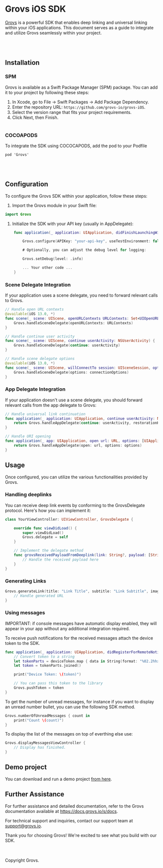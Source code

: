 # Grovs iOS SDK

[Grovs](https://grovs.io) is a powerful SDK that enables deep linking and universal linking within your iOS applications. This document serves as a guide to integrate and utilize Grovs seamlessly within your project.

<br />
<br />

## Installation

### SPM

Grovs is available as a Swift Package Manager (SPM) package. You can add it to your project by following these steps:

1. In Xcode, go to File -> Swift Packages -> Add Package Dependency.
2. Enter the repository URL: `https://github.com/grovs-io/grovs-iOS`.
3. Select the version range that fits your project requirements.
4. Click Next, then Finish.
   <br />
   <br />

### COCOAPODS

To integrate the SDK using COCOCAPODS, add the pod to your Podfile

```
pod 'Grovs'
```

<br />
<br />

## Configuration

To configure the Grovs SDK within your application, follow these steps:

1. Import the Grovs module in your Swift file:

```swift
import Grovs
```

1. Initialize the SDK with your API key (usually in AppDelegate):

```swift
    func application(_ application: UIApplication, didFinishLaunchingWithOptions launchOptions: [UIApplication.LaunchOptionsKey: Any]?) {

        Grovs.configure(APIKey: "your-api-key", useTestEnvironment: false, delegate: yourDelegate)

        # Optionally, you can adjust the debug level for logging:

        Grovs.setDebug(level: .info)

        ... Your other code ...
    }
```

### Scene Delegate Integration

If your application uses a scene delegate, you need to forward relevant calls to Grovs.

```swift
// Handle open URL contexts
@available(iOS 13.0, *)
func scene(_ scene: UIScene, openURLContexts URLContexts: Set<UIOpenURLContext>) {
    Grovs.handleSceneDelegate(openURLContexts: URLContexts)
}

// Handle continue user activity
func scene(_ scene: UIScene, continue userActivity: NSUserActivity) {
    Grovs.handleSceneDelegate(continue: userActivity)
}

// Handle scene delegate options
@available(iOS 13.0, *)
func scene(_ scene: UIScene, willConnectTo session: UISceneSession, options connectionOptions: UIScene.ConnectionOptions) {
    Grovs.handleSceneDelegate(options: connectionOptions)
}

```

### App Delegate Integration

If your application doesn't use a scene delegate, you should forward relevant calls from the app delegate to Grovs:

```swift
// Handle universal link continuation
func application(_ application: UIApplication, continue userActivity: NSUserActivity, restorationHandler: @escaping ([UIUserActivityRestoring]?) -> Void) -> Bool {
    return Grovs.handleAppDelegate(continue: userActivity, restorationHandler: restorationHandler)
}

// Handle URI opening
func application(_ app: UIApplication, open url: URL, options: [UIApplication.OpenURLOptionsKey : Any] = [:]) -> Bool {
    return Grovs.handleAppDelegate(open: url, options: options)
}

```

## Usage

Once configured, you can utilize the various functionalities provided by Grovs.

### Handling deeplinks

You can receive deep link events by conforming to the GrovsDelegate protocol. Here's how you can implement it:

```swift
class YourViewController: UIViewController, GrovsDelegate {

    override func viewDidLoad() {
        super.viewDidLoad()
        Grovs.delegate = self
    }

    // Implement the delegate method
    func grovsReceivedPayloadFromDeeplink(link: String?, payload: [String: Any]?) {
        // Handle the received payload here
    }
}

```

### Generating Links

```swift
Grovs.generateLink(title: "Link Title", subtitle: "Link Subtitle", imageURL: "imageURL", data: ["key": "value"]) { url in
    // Handle generated URL
}

```

### Using messages

IMPORTANT: if console messages have automatic display enabled, they will appear in your app without any additional integration required.

To receive push notifications for the received messages attach the device token to the SDK.

```swift
func application(_ application: UIApplication, didRegisterForRemoteNotificationsWithDeviceToken deviceToken: Data) {
    // Convert token to a string
    let tokenParts = deviceToken.map { data in String(format: "%02.2hhx", data) }
    let token = tokenParts.joined()

    print("Device Token: \(token)")

    // You can pass this token to the library
    Grovs.pushToken = token
}
```

To get the number of unread messages, for instance if you want to display an unread number bullet, you can use the following SDK method.

```swift
Grovs.numberOfUnreadMessages { count in
    print("Count \(count)")
}
```

To display the list of the messages on top of everthing else use:

```swift
Grovs.displayMessagesViewController {
    // Display has finished.
}
```



## Demo project

You can download and run a demo project [from here](https://github.com/grovs-io/grovs-ios-example-app).

## Further Assistance

For further assistance and detailed documentation, refer to the Grovs documentation available at https://docs.grovs.io/s/docs.

For technical support and inquiries, contact our support team at [support@grovs.io](mailto:support@grovs.io).

Thank you for choosing Grovs! We're excited to see what you build with our SDK.

<br />
<br />
Copyright Grovs.
